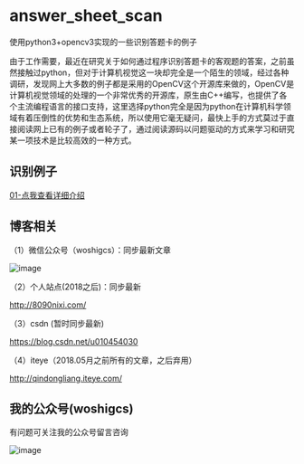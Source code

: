 # answer_sheet_scan
使用python3+opencv3实现的一些识别答题卡的例子

由于工作需要，最近在研究关于如何通过程序识别答题卡的客观题的答案，之前虽然接触过python，但对于计算机视觉这一块却完全是一个陌生的领域，经过各种调研，发现网上大多数的例子都是采用的OpenCV这个开源库来做的，OpenCV是计算机视觉领域的处理的一个非常优秀的开源库，原生由C++编写，也提供了各个主流编程语言的接口支持，这里选择python完全是因为python在计算机科学领域有着压倒性的优势和生态系统，所以使用它毫无疑问，最快上手的方式莫过于直接阅读网上已有的例子或者轮子了，通过阅读源码以问题驱动的方式来学习和研究某一项技术是比较高效的一种方式。

##  识别例子

[01-点我查看详细介绍](https://github.com/qindongliang/answer_sheet_scan/blob/master/readmes/example01.md)





## 博客相关

（1）微信公众号（woshigcs）：同步最新文章

![image](https://github.com/qindongliang/answer_sheet_scan/blob/master/imgs/gcs.jpg)

（2）个人站点(2018之后)：同步最新 

<http://8090nixi.com/>

（3）csdn (暂时同步最新)

<https://blog.csdn.net/u010454030>

（4）iteye（2018.05月之前所有的文章，之后弃用）  

<http://qindongliang.iteye.com/>



## 我的公众号(woshigcs)

有问题可关注我的公众号留言咨询

![image](https://github.com/qindongliang/answer_sheet_scan/blob/master/imgs/gcs.jpg)


